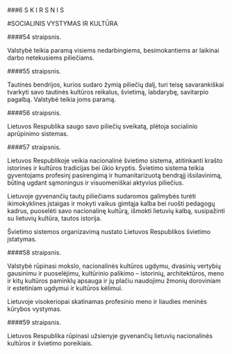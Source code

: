 ###6 S K I R S N I S

#SOCIALINIS VYSTYMAS IR KULTŪRA

####54 straipsnis.

Valstybė teikia paramą visiems nedarbingiems, besimokantiems ar laikinai darbo netekusiems piliečiams.

####55 straipsnis.

Tautinės bendrijos, kurios sudaro žymią piliečių dalį, turi teisę savarankiškai tvarkyti savo tautinės kultūros reikalus, švietimą, labdarybę, savitarpio pagalbą. Valstybė teikia joms paramą.

####56 straipsnis.

Lietuvos Respublika saugo savo piliečių sveikatą, plėtoja socialinio aprūpinimo sistemas.

####57 straipsnis.

Lietuvos Respublikoje veikia nacionalinė švietimo sistema, atitinkanti krašto istorines ir kultūros tradicijas bei ūkio kryptis. Švietimo sistema teikia gyventojams profesinį pasirengimą ir humanitarizuotą bendrąjį išsilavinimą, būtiną ugdant sąmoningus ir visuomeniškai aktyvius piliečius.

Lietuvoje gyvenančių tautų piliečiams sudaromos galimybės turėti ikimokyklines įstaigas ir mokyti vaikus gimtąja kalba bei ruošti pedagogų kadrus, puoselėti savo nacionalinę kultūrą, išmokti lietuvių kalbą, susipažinti su lietuvių kultūra, tautos istorija.

Švietimo sistemos organizavimą nustato Lietuvos Respublikos švietimo įstatymas.

####58 straipsnis.

Valstybė rūpinasi mokslo, nacionalinės kultūros ugdymu, dvasinių vertybių gausinimu ir puoselėjimu, kultūrinio palikimo – istorinių, architektūros, meno ir kitų kultūros paminklų apsauga ir jų plačiu naudojimu žmonių doroviniam ir estetiniam ugdymui ir kultūros kėlimui.

Lietuvoje visokeriopai skatinamas profesinio meno ir liaudies meninės kūrybos vystymas.

####59 straipsnis.

Lietuvos Respublika rūpinasi užsienyje gyvenančių lietuvių nacionalinės kultūros ir švietimo poreikiais.
